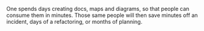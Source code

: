 One spends days creating docs, maps and diagrams, so that people can consume them in minutes. Those same people will then save minutes off an incident, days of a refactoring, or months of planning.